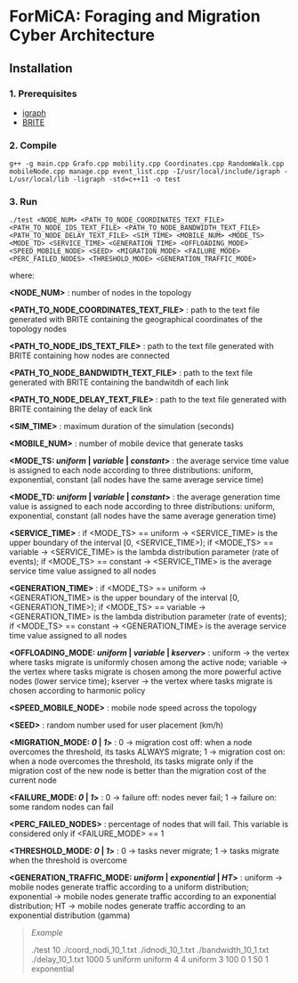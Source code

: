 # ForMiCA: Foraging and Migration Cyber Architecture
## Installation
### 1. Prerequisites
* [igraph](http://igraph.org/c/)
* [BRITE](https://www.cs.bu.edu/brite/)
### 2. Compile
```
g++ -g main.cpp Grafo.cpp mobility.cpp Coordinates.cpp RandomWalk.cpp mobileNode.cpp manage.cpp event_list.cpp -I/usr/local/include/igraph -L/usr/local/lib -ligraph -std=c++11 -o test
```


### 3. Run 
```
./test <NODE_NUM> <PATH_TO_NODE_COORDINATES_TEXT_FILE> <PATH_TO_NODE_IDS_TEXT_FILE> <PATH_TO_NODE_BANDWIDTH_TEXT_FILE> <PATH_TO_NODE_DELAY_TEXT_FILE> <SIM_TIME> <MOBILE_NUM> <MODE_TS> <MODE_TD> <SERVICE_TIME> <GENERATION_TIME> <OFFLOADING_MODE> <SPEED_MOBILE_NODE> <SEED> <MIGRATION_MODE> <FAILURE_MODE> <PERC_FAILED_NODES> <THRESHOLD_MODE> <GENERATION_TRAFFIC_MODE>
```
where:

**\<NODE_NUM\>** : number of nodes in the topology

**\<PATH_TO_NODE_COORDINATES_TEXT_FILE\>** : path to the text file generated with BRITE containing the geographical coordinates of the topology nodes

**\<PATH_TO_NODE_IDS_TEXT_FILE\>** : path to the text file generated with BRITE containing how nodes are connected

**\<PATH_TO_NODE_BANDWIDTH_TEXT_FILE\>** : path to the text file generated with BRITE containing the bandwitdh of each link

**\<PATH_TO_NODE_DELAY_TEXT_FILE\>** : path to the text file generated with BRITE containing the delay of eack link

**\<SIM_TIME\>** : maximum duration of the simulation (seconds)

**\<MOBILE_NUM\>** : number of mobile device that generate tasks

**\<MODE_TS: _uniform_ | _variable_ | _constant_\>** :  the average service time value is assigned to each node according to three distributions: uniform, exponential, constant (all nodes have the same average service time) 

**\<MODE_TD: _uniform_ | _variable_ | _constant_\>** : the average generation time value is assigned to each node according to three distributions: uniform, exponential, constant (all nodes have the same average generation time) 

**\<SERVICE_TIME\>** : if <MODE_TS> == uniform -> <SERVICE_TIME> is the upper boundary of the interval \[0, <SERVICE_TIME>); if <MODE_TS> == variable -> <SERVICE_TIME> is the lambda distribution parameter (rate of events); if <MODE_TS> == constant -> <SERVICE_TIME> is the average service time value assigned to all nodes

**\<GENERATION_TIME\>** : if <MODE_TS> == uniform -> <GENERATION_TIME> is the upper boundary of the interval \[0, <GENERATION_TIME>); if <MODE_TS> == variable -> <GENERATION_TIME> is the lambda distribution parameter (rate of events); if <MODE_TS> == constant -> <GENERATION_TIME> is the average service time value assigned to all nodes

**\<OFFLOADING_MODE: _uniform_ | _variable_ | _kserver_\>** : uniform -> the vertex where tasks migrate is uniformly chosen among the active node; variable -> the vertex where tasks migrate is chosen among the more powerful active nodes (lower service time); kserver -> the vertex where tasks migrate is chosen according  to harmonic policy

**\<SPEED_MOBILE_NODE\>** : mobile node speed across the topology

**\<SEED\>** : random number used for user placement (km/h)

**\<MIGRATION_MODE: _0_ | _1_\>** : 0 -> migration cost off: when a node overcomes the threshold, its tasks ALWAYS migrate; 1 -> migration cost on: when a node overcomes the threshold, its tasks migrate only if the migration cost of the new node is better than the migration cost of the current node

**\<FAILURE_MODE: _0_ | _1_\>** : 0 -> failure off: nodes never fail; 1 -> failure on: some random nodes can fail

**\<PERC_FAILED_NODES\>** : percentage of nodes that will fail. This variable is considered only if <FAILURE_MODE> == 1

**\<THRESHOLD_MODE: _0_ | _1_\>** : 0 -> tasks never migrate; 1 -> tasks migrate when the threshold is overcome

**\<GENERATION_TRAFFIC_MODE: _uniform_ | _exponential_ | _HT_\>** : uniform -> mobile nodes generate traffic according to a uniform distribution; exponential -> mobile nodes generate traffic according to an exponential distribution; HT -> mobile nodes generate traffic according to an exponential distribution (gamma)

> *Example*
> 
> ./test 10 ./coord\_nodi\_10\_1.txt ./idnodi\_10\_1.txt ./bandwidth\_10\_1.txt ./delay\_10\_1.txt 1000 5 uniform uniform 4 4 uniform 3 100 0 1 50 1 exponential

